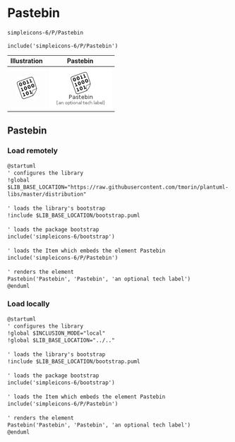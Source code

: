 # Pastebin


```text
simpleicons-6/P/Pastebin
```

```text
include('simpleicons-6/P/Pastebin')
```



| Illustration | Pastebin |
| :---: | :---: |
| ![illustration for Illustration](../../simpleicons-6/P/Pastebin.png) | ![illustration for Pastebin](../../simpleicons-6/P/Pastebin.Local.png) |




## Pastebin

### Load remotely
```plantuml
@startuml
' configures the library
!global $LIB_BASE_LOCATION="https://raw.githubusercontent.com/tmorin/plantuml-libs/master/distribution"

' loads the library's bootstrap
!include $LIB_BASE_LOCATION/bootstrap.puml

' loads the package bootstrap
include('simpleicons-6/bootstrap')

' loads the Item which embeds the element Pastebin
include('simpleicons-6/P/Pastebin')

' renders the element
Pastebin('Pastebin', 'Pastebin', 'an optional tech label')
@enduml
```

### Load locally
```plantuml
@startuml
' configures the library
!global $INCLUSION_MODE="local"
!global $LIB_BASE_LOCATION="../.."

' loads the library's bootstrap
!include $LIB_BASE_LOCATION/bootstrap.puml

' loads the package bootstrap
include('simpleicons-6/bootstrap')

' loads the Item which embeds the element Pastebin
include('simpleicons-6/P/Pastebin')

' renders the element
Pastebin('Pastebin', 'Pastebin', 'an optional tech label')
@enduml
```

